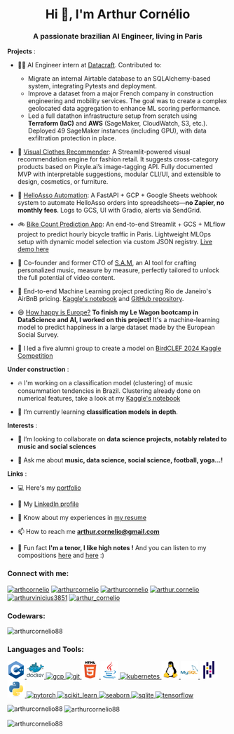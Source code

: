 <h1 align="center">Hi 🙌, I'm Arthur Cornélio</h1>
<h3 align="center">A passionate brazilian AI Engineer, living in Paris</h3>

**Projects** :
- :technologist: AI Engineer intern at [Datacraft](https://datacraft.paris/). Contributed to: 
  - Migrate an internal Airtable database to an SQLAlchemy-based system, integrating Pytests and deployment.
  - Improve a dataset from a major French company in construction engineering and mobility services. The goal was to create a complex geolocated data aggregation to enhance ML scoring performance.
  - Led a full datathon infrastructure setup from scratch using **Terraform (IaC)** and **AWS** (SageMaker, CloudWatch, S3, etc.). Deployed 49 SageMaker instances (including GPU), with data exfiltration protection in place.

- 👗 [Visual Clothes Recommender](https://clothes-reco.streamlit.app/): A Streamlit-powered visual recommendation engine for fashion retail. It suggests cross-category products based on Pixyle.ai’s image-tagging API. Fully documented MVP with interpretable suggestions, modular CLI/UI, and extensible to design, cosmetics, or furniture.
 
- 🧾 [HelloAsso Automation](https://github.com/arthurcornelio88/hello-router): A FastAPI + GCP + Google Sheets webhook system to automate HelloAsso orders into spreadsheets—**no Zapier, no monthly fees**. Logs to GCS, UI with Gradio, alerts via SendGrid.

- 🚲 [Bike Count Prediction App](https://github.com/arthurcornelio88/ds_traffic_cyclist1): An end-to-end Streamlit + GCS + MLflow project to predict hourly bicycle traffic in Paris. Lightweight MLOps setup with dynamic model selection via custom JSON registry. [Live demo here](https://dstrafficcyclist1.streamlit.app/)

- 🎵 Co-founder and former CTO of [S.A.M](https://www.sammusic.xyz/), an AI tool for crafting personalized music, measure by measure, perfectly tailored to unlock the full potential of video content.

- :house_with_garden: End-to-end Machine Learning project predicting Rio de Janeiro's AirBnB pricing. [Kaggle's notebook](https://www.kaggle.com/code/arthurcornelio/predicting-airbnb-housing-prices-in-rio-de-janeiro) and [GitHub repository](https://github.com/arthurcornelio88/airbnbpricing).

- 😄 [How happy is Europe?](https://github.com/arthurcornelio88/how-happy-is-europe) **To finish my Le Wagon bootcamp in DataScience and AI, I worked on this project!** It's a machine-learning model to predict happiness in a large dataset made by the European Social Survey.

- 🦜 I led a five alumni group to create a model on [BirdCLEF 2024 Kaggle Competition](https://github.com/arthurcornelio88/birdclef2024-lewagon-1601)

**Under construction** : 

- 🔥 I'm working on a classification model (clustering) of music consummation tendencies in Brazil. Clustering already done on numerical features, take a look at my [Kaggle's notebook](https://www.kaggle.com/code/arthurcornelio/arthur-spotify-goi-nia)

- 🌱 I’m currently learning **classification models in depth**.

**Interests** : 

- 👯 I’m looking to collaborate on **data science projects, notably related to music and social sciences**

- 💬 Ask me about **music, data science, social science, football, yoga...!**

**Links** :

- 💻 Here's my [portfolio](https://troopl.com/arthurcornelio)

- :link: My [LinkedIn profile](https://www.linkedin.com/in/arthurcornelio)

- 📄 Know about my experiences in [my resume](https://rxresu.me/arthurcornelio88/cornelio-fr)

- 📫 How to reach me **arthur.cornelio@gmail.com**

- 🎼 Fun fact **I'm a tenor, I like high notes !** And you can listen to my compositions [here](https://arthurvinicius.bandcamp.com/album/cora-o-na-boca) and [here](https://arthurvinicius.bandcamp.com/album/madre-amada) :) 

<h3 align="left">Connect with me:</h3>
<p align="left">
<a href="https://twitter.com/arthcornelio" target="blank"><img align="center" src="https://raw.githubusercontent.com/rahuldkjain/github-profile-readme-generator/master/src/images/icons/Social/twitter.svg" alt="arthcornelio" height="30" width="40" /></a>
<a href="https://linkedin.com/in/arthurcornelio" target="blank"><img align="center" src="https://raw.githubusercontent.com/rahuldkjain/github-profile-readme-generator/master/src/images/icons/Social/linked-in-alt.svg" alt="arthurcornelio" height="30" width="40" /></a>
<a href="https://kaggle.com/arthurcornelio" target="blank"><img align="center" src="https://raw.githubusercontent.com/rahuldkjain/github-profile-readme-generator/master/src/images/icons/Social/kaggle.svg" alt="arthurcornelio" height="30" width="40" /></a>
<a href="https://instagram.com/arthur.cornelio" target="blank"><img align="center" src="https://raw.githubusercontent.com/rahuldkjain/github-profile-readme-generator/master/src/images/icons/Social/instagram.svg" alt="arthur.cornelio" height="30" width="40" /></a>
<a href="https://www.youtube.com/c/arthurvinicius3851" target="blank"><img align="center" src="https://raw.githubusercontent.com/rahuldkjain/github-profile-readme-generator/master/src/images/icons/Social/youtube.svg" alt="arthurvinicius3851" height="30" width="40" /></a>
<a href="https://www.hackerrank.com/arthur_cornelio" target="blank"><img align="center" src="https://raw.githubusercontent.com/rahuldkjain/github-profile-readme-generator/master/src/images/icons/Social/hackerrank.svg" alt="arthur_cornelio" height="30" width="40" /></a>
</p>
<h3 align="left">Codewars:</h3>
<p>&nbsp;<img align="left" src="https://www.codewars.com/users/Arthur%20Corn%C3%A9lio/badges/large" alt="arthurcornelio88" /></p>

<h3 align="left">Languages and Tools:</h3>
<p align="left"> <a href="https://www.w3schools.com/cpp/" target="_blank" rel="noreferrer"> <img src="https://raw.githubusercontent.com/devicons/devicon/master/icons/cplusplus/cplusplus-original.svg" alt="cplusplus" width="40" height="40"/> </a> <a href="https://www.docker.com/" target="_blank" rel="noreferrer"> <img src="https://raw.githubusercontent.com/devicons/devicon/master/icons/docker/docker-original-wordmark.svg" alt="docker" width="40" height="40"/> </a> <a href="https://cloud.google.com" target="_blank" rel="noreferrer"> <img src="https://www.vectorlogo.zone/logos/google_cloud/google_cloud-icon.svg" alt="gcp" width="40" height="40"/> </a> <a href="https://git-scm.com/" target="_blank" rel="noreferrer"> <img src="https://www.vectorlogo.zone/logos/git-scm/git-scm-icon.svg" alt="git" width="40" height="40"/> </a> <a href="https://www.w3.org/html/" target="_blank" rel="noreferrer"> <img src="https://raw.githubusercontent.com/devicons/devicon/master/icons/html5/html5-original-wordmark.svg" alt="html5" width="40" height="40"/> </a> <a href="https://www.java.com" target="_blank" rel="noreferrer"> <img src="https://raw.githubusercontent.com/devicons/devicon/master/icons/java/java-original.svg" alt="java" width="40" height="40"/> </a> <a href="https://kubernetes.io" target="_blank" rel="noreferrer"> <img src="https://www.vectorlogo.zone/logos/kubernetes/kubernetes-icon.svg" alt="kubernetes" width="40" height="40"/> </a> <a href="https://www.linux.org/" target="_blank" rel="noreferrer"> <img src="https://raw.githubusercontent.com/devicons/devicon/master/icons/linux/linux-original.svg" alt="linux" width="40" height="40"/> </a> <a href="https://www.mysql.com/" target="_blank" rel="noreferrer"> <img src="https://raw.githubusercontent.com/devicons/devicon/master/icons/mysql/mysql-original-wordmark.svg" alt="mysql" width="40" height="40"/> </a> <a href="https://pandas.pydata.org/" target="_blank" rel="noreferrer"> <img src="https://raw.githubusercontent.com/devicons/devicon/2ae2a900d2f041da66e950e4d48052658d850630/icons/pandas/pandas-original.svg" alt="pandas" width="40" height="40"/> </a> <a href="https://www.python.org" target="_blank" rel="noreferrer"> <img src="https://raw.githubusercontent.com/devicons/devicon/master/icons/python/python-original.svg" alt="python" width="40" height="40"/> </a> <a href="https://pytorch.org/" target="_blank" rel="noreferrer"> <img src="https://www.vectorlogo.zone/logos/pytorch/pytorch-icon.svg" alt="pytorch" width="40" height="40"/> </a> <a href="https://scikit-learn.org/" target="_blank" rel="noreferrer"> <img src="https://upload.wikimedia.org/wikipedia/commons/0/05/Scikit_learn_logo_small.svg" alt="scikit_learn" width="40" height="40"/> </a> <a href="https://seaborn.pydata.org/" target="_blank" rel="noreferrer"> <img src="https://seaborn.pydata.org/_images/logo-mark-lightbg.svg" alt="seaborn" width="40" height="40"/> </a> <a href="https://www.sqlite.org/" target="_blank" rel="noreferrer"> <img src="https://www.vectorlogo.zone/logos/sqlite/sqlite-icon.svg" alt="sqlite" width="40" height="40"/> </a> <a href="https://www.tensorflow.org" target="_blank" rel="noreferrer"> <img src="https://www.vectorlogo.zone/logos/tensorflow/tensorflow-icon.svg" alt="tensorflow" width="40" height="40"/> </a> </p>

<p><img align="left" src="https://github-readme-stats.vercel.app/api/top-langs?username=arthurcornelio88&show_icons=true&locale=en&layout=compact" alt="arthurcornelio88" /></p>

<p>&nbsp;<img align="center" src="https://github-readme-stats.vercel.app/api?username=arthurcornelio88&show_icons=true&locale=en" alt="arthurcornelio88" /></p>

<p><img align="center" src="https://github-readme-streak-stats.herokuapp.com/?user=arthurcornelio88&" alt="arthurcornelio88" /></p>

